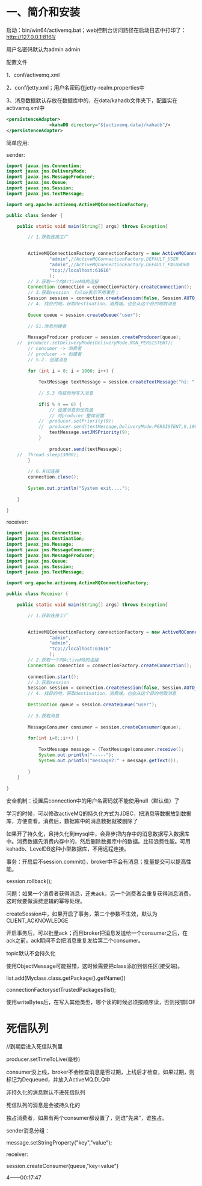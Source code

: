 # 一、简介和安装

启动：bin/win64/activemq.bat；web控制台访问路径在启动日志中打印了：http://127.0.0.1:8161/

用户名密码默认为admin admin

配置文件

1、conf/activemq.xml

2、conf/jetty.xml；用户名密码在jetty-realm.properties中

3、消息数据默认存放在数据库中的，在data/kahadb文件夹下，配置实在activamq.xml中

```xml
<persistenceAdapter>
                <kahaDB directory="${activemq.data}/kahadb"/>
</persistenceAdapter>
```



简单应用:

sender:

```java
import javax.jms.Connection;
import javax.jms.DeliveryMode;
import javax.jms.MessageProducer;
import javax.jms.Queue;
import javax.jms.Session;
import javax.jms.TextMessage;

import org.apache.activemq.ActiveMQConnectionFactory;

public class Sender {

	public static void main(String[] args) throws Exception{

		// 1.获取连接工厂
		

		ActiveMQConnectionFactory connectionFactory = new ActiveMQConnectionFactory(
				"admin",//ActiveMQConnectionFactory.DEFAULT_USER
				"admin",//ActiveMQConnectionFactory.DEFAULT_PASSWORD
				"tcp://localhost:61616"
				);
		// 2.获取一个向ActiveMQ的连接
		Connection connection = connectionFactory.createConnection();
		// 3.获取session	false表示不用事务；
		Session session = connection.createSession(false, Session.AUTO_ACKNOWLEDGE);
		// 4. 找目的地，获取destination，消费端，也会从这个目的地取消息
		
		Queue queue = session.createQueue("user");
		
		// 51.消息创建者
		
		MessageProducer producer = session.createProducer(queue);
	//	producer.setDeliveryMode(DeliveryMode.NON_PERSISTENT);
		// consumer -> 消费者
		// producer -> 创建者
		// 5.2. 创建消息
		
		for (int i = 0; i < 1000; i++) {
			
			TextMessage textMessage = session.createTextMessage("hi: " + i);
			
			// 5.3 向目的地写入消息
			
			if(i % 4 == 0) {
				// 设置消息的优先级
				// 对producer 整体设置
			//	producer.setPriority(9);
			//	producer.send(textMessage,DeliveryMode.PERSISTENT,9,1000 * 100);关闭持久化
				textMessage.setJMSPriority(9);
			}
			
				producer.send(textMessage);
	//	Thread.sleep(3000);
		}
		
		// 6.关闭连接
		connection.close();
		
		System.out.println("System exit....");
		
	}
	
}

```



receiver:

```java
import javax.jms.Connection;
import javax.jms.Destination;
import javax.jms.Message;
import javax.jms.MessageConsumer;
import javax.jms.MessageProducer;
import javax.jms.Queue;
import javax.jms.Session;
import javax.jms.TextMessage;

import org.apache.activemq.ActiveMQConnectionFactory;

public class Receiver {

	public static void main(String[] args) throws Exception{

		// 1.获取连接工厂
		

		ActiveMQConnectionFactory connectionFactory = new ActiveMQConnectionFactory(
				"admin",
				"admin",
				"tcp://localhost:61616"
				);
		// 2.获取一个向ActiveMQ的连接
		Connection connection = connectionFactory.createConnection();
		
		connection.start();
		// 3.获取session
		Session session = connection.createSession(false, Session.AUTO_ACKNOWLEDGE);
		// 4. 找目的地，获取destination，消费端，也会从这个目的地取消息
		
		Destination queue = session.createQueue("user");
		
		// 5.获取消息
	
		MessageConsumer consumer = session.createConsumer(queue);
		
		for(int i=0;;i++) {
			
			TextMessage message = (TextMessage)consumer.receive();
			System.out.println("-----");
			System.out.println("message2:" + message.getText());
				
		}
	}
	
}

```



安全机制：设置后connection中的用户名密码就不能使用null（默认值）了





学习的时候，可以修改activeMQ的持久化方式为JDBC，把消息等数据放到数据库，方便查看。消费后，数据库中的消息数据就被删除了

如果开了持久化，且持久化到mysql中，会异步把内存中的消息数据写入数据库中。消费数据先消费内存中的，然后删除数据库中的数据。比较浪费性能。可用kahadb、LevelDB这种小型数据库，不用远程连接。



事务：开启后不session.commit()，broker中不会有消息；批量提交可以提高性能。

session.rollback();



问题：如果一个消费者获得消息，还未ack，另一个消费者会重复获得消息消费。这时候要做消费逻辑的幂等处理。

 

createSession中，如果开启了事务，第二个参数不生效，默认为CLIENT_ACKNOWLEDGE

开启事务后，可以批量ack；而且broker把消息发送给一个consumer之后，在ack之前，ack期间不会把消息重复发给第二个consumer。



topic默认不会持久化



使用ObjectMessage可能报错，这时候需要把class添加到信任区(接受端)。

list.add(Myclass.class.getPackage().getName())

connectionFactorysetTrustedPackages(list);



使用writeBytes后，在写入其他类型，哪个读的时候必须按顺序读，否则报错EOF

# 死信队列

//到期后进入死信队列里

producer.setTimeToLive(毫秒)

consumer没上线，broker不会检查消息是否过期，上线后才检查，如果过期，则标记为Dequeued，并放入ActiveMQ.DLQ中

非持久化的消息默认不进死信队列

死信队列的消息是会被持久化的



独占消费者，如果有两个consumer都设置了，则谁“先来”，谁独占。



sender消息分组：

message.setStringProperty("key","value");

receiver:

session.createConsumer(queue,"key=value")



4——00:17:47